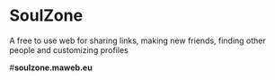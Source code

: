 # SoulZone
A free to use web for sharing links, making new friends, finding other people and customizing profiles


#**soulzone.maweb.eu**
